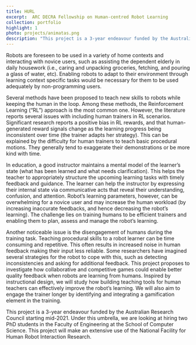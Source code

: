 ```yaml
---
title: HURL
excerpt:  ARC DECRA Fellowship on Human-centred Robot Learning
collection: portfolio
highlight: 1
photo: projects/animatas.png
description: "This project is a 3-year endeavour funded by the Australian Research Council starting mid-2021. "
---
```


Robots are foreseen to be used in a variety of home contexts and interacting with novice users, such as assisting the dependent elderly in daily housework (i.e., caring and unpacking groceries, fetching, and pouring a glass of water, etc). Enabling robots to adapt to their environment through learning context specific tasks would be necessary for them to be used adequately by non-programming users.  

Several methods have been proposed to teach new skills to robots while keeping the human in the loop. Among these methods, the Reinforcement Learning (“RL”) approach is the most common one. However, the literature reports several issues with including human trainers in RL scenarios. Significant research reports a positive bias in RL rewards, and that human-generated reward signals change as the learning progress being inconsistent over time (the trainer adapts her strategy). This can be explained by the difficulty for human trainers to teach basic procedural motions. They generally tend to exaggerate their demonstrations or be more kind with time.  

In education, a good instructor maintains a mental model of the learner’s state (what has been learned and what needs clarification). This helps the teacher to appropriately structure the upcoming learning tasks with timely feedback and guidance. The learner can help the instructor by expressing their internal state via communicative acts that reveal their understanding, confusion, and attention. Robot’s learning parameters, however, can be overwhelming for a novice user and may increase the human workload (by increasing inaccurate feedbacks, and hence decreasing the robot’s learning). The challenge lies on training humans to be efficient trainers and enabling them to plan, assess and manage the robot’s learning.  

Another noticeable issue is the disengagement of humans during the training task. Teaching procedural skills to a robot learner can be time consuming and repetitive. This often results in increased noise in human feedback making their input less reliable. Some researchers have imagined several strategies for the robot to cope with this, such as detecting inconsistencies and asking for additional feedback. This project proposes to investigate how collaborative and competitive games could enable better quality feedback when robots are learning from humans. Inspired by instructional design, we will study how building teaching tools for human teachers can effectively improve the robot’s learning. We will also aim to engage the trainer longer by identifying and integrating a gamification element in the training.  

 This project is a 3-year endeavour funded by the Australian Research Council starting mid-2021. Under this umbrella, we are looking at hiring two PhD students in the Faculty of Engineering at the School of Computer Science. This project will make an extensive use of the National Facility for Human Robot Interaction Research.


